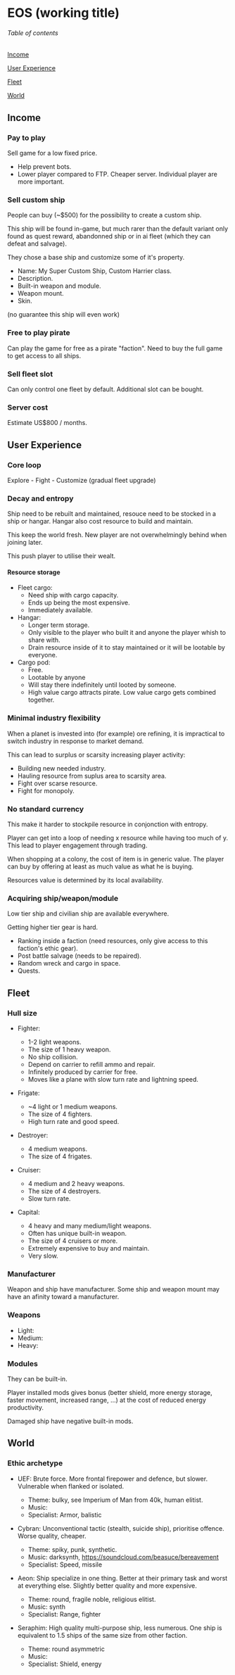 # EOS (working title)


###### Table of contents

[Income](https://github.com/indubitablement2/eos-common#Income)

[User Experience](https://github.com/indubitablement2/eos-common#user-experience)

[Fleet](https://github.com/indubitablement2/eos-common#Fleet)

[World](https://github.com/indubitablement2/eos-common#World)

## Income

### Pay to play
Sell game for a low fixed price.
* Help prevent bots.
* Lower player compared to FTP. Cheaper server. Individual player are more important.

### Sell custom ship
People can buy (~$500) for the possibility to create a custom ship.

This ship will be found in-game, but much rarer than the default variant only found as quest reward, abandonned ship or in ai fleet (which they can defeat and salvage).

They chose a base ship and customize some of it's property.

* Name: My Super Custom Ship, Custom Harrier class.
* Description.
* Built-in weapon and module.
* Weapon mount.
* Skin.

(no guarantee this ship will even work)

### Free to play pirate
Can play the game for free as a pirate "faction". Need to buy the full game to get access to all ships.

### Sell fleet slot
Can only control one fleet by default. Additional slot can be bought.

### Server cost
Estimate US$800 / months.

## User Experience

### Core loop

Explore - Fight - Customize (gradual fleet upgrade)

### Decay and entropy
Ship need to be rebuilt and maintained, resouce need to be stocked in a ship or hangar. Hangar also cost resource to build and maintain.

This keep the world fresh. New player are not overwhelmingly behind when joining later.

This push player to utilise their wealt.

#### Resource storage
* Fleet cargo: 
  * Need ship with cargo capacity. 
  * Ends up being the most expensive. 
  * Immediately available.
* Hangar: 
  * Longer term storage. 
  * Only visible to the player who built it and anyone the player whish to share with. 
  * Drain resource inside of it to stay maintained or it will be lootable by everyone.
* Cargo pod:
  * Free.
  * Lootable by anyone
  * Will stay there indefinitely until looted by someone.
  * High value cargo attracts pirate. Low value cargo gets combined together.

### Minimal industry flexibility
When a planet is invested into (for example) ore refining, it is impractical to switch industry in response to market demand.

This can lead to surplus or scarsity increasing player activity:
* Building new needed industry. 
* Hauling resource from suplus area to scarsity area. 
* Fight over scarse resource. 
* Fight for monopoly.

### No standard currency
This make it harder to stockpile resource in conjonction with entropy.

Player can get into a loop of needing x resource while having too much of y. 
This lead to player engagement through trading.

When shopping at a colony, the cost of item is in generic value. 
The player can buy by offering at least as much value as what he is buying.

Resources value is determined by its local availability.

### Acquiring ship/weapon/module
Low tier ship and civilian ship are available everywhere.

Getting higher tier gear is hard. 
* Ranking inside a faction (need resources, only give access to this faction's ethic gear).
* Post battle salvage (needs to be repaired).
* Random wreck and cargo in space.
* Quests.

## Fleet

### Hull size
* Fighter: 
  * 1-2 light weapons.
  * The size of 1 heavy weapon.
  * No ship collision.
  * Depend on carrier to refill ammo and repair.
  * Infinitely produced by carrier for free.
  * Moves like a plane with slow turn rate and lightning speed.

* Frigate: 
  * ~4 light or 1 medium weapons.
  * The size of 4 fighters.
  * High turn rate and good speed.

* Destroyer:
  * 4 medium weapons.
  * The size of 4 frigates.

* Cruiser: 
  * 4 medium and 2 heavy weapons.
  * The size of 4 destroyers.
  * Slow turn rate.

* Capital: 
  * 4 heavy and many medium/light weapons.
  * Often has unique built-in weapon.
  * The size of 4 cruisers or more.
  * Extremely expensive to buy and maintain.
  * Very slow.

### Manufacturer
Weapon and ship have manufacturer. Some ship and weapon mount may have an afinity toward a manufacturer.

### Weapons
* Light:
* Medium:
* Heavy:

### Modules
They can be built-in.

Player installed mods gives bonus (better shield, more energy storage, faster movement, increased range, ...) at the cost of reduced energy productivity.

Damaged ship have negative built-in mods. 


## World

### Ethic archetype
* UEF: Brute force. More frontal firepower and defence, but slower. Vulnerable when flanked or isolated. 
  * Theme: bulky, see Imperium of Man from 40k, human elitist.
  * Music: 
  * Specialist: Armor, balistic

* Cybran: Unconventional tactic (stealth, suicide ship), prioritise offence. Worse quality, cheaper.
  * Theme: spiky, punk, synthetic.
  * Music: darksynth, https://soundcloud.com/beasuce/bereavement
  * Specialist: Speed, missile

* Aeon: Ship specialize in one thing. Better at their primary task and worst at everything else. Slightly better quality and more expensive. 
  * Theme: round, fragile noble, religious elitist.
  * Music: synth
  * Specialist: Range, fighter

* Seraphim: High quality multi-purpose ship, less numerous. One ship is equivalent to 1.5 ships of the same size from other faction.
  * Theme: round asymmetric
  * Music: 
  * Specialist: Shield, energy
